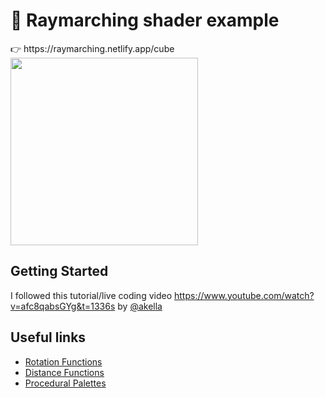 <h1>👾 Raymarching shader example</h1>
👉 https://raymarching.netlify.app/cube

<img src="https://raw.githubusercontent.com/gsimone/r3f-raymarching/master/screenshot.png" width="300" />


## Getting Started

I followed this tutorial/live coding video https://www.youtube.com/watch?v=afc8qabsGYg&t=1336s by [@akella](https://twitter.com/akella) 

## Useful links 

- [Rotation Functions](https://gist.github.com/yiwenl/3f804e80d0930e34a0b33359259b556c)
- [Distance Functions](https://www.iquilezles.org/www/articles/distfunctions/distfunctions.htm)
- [Procedural Palettes](https://iquilezles.org/www/articles/palettes/palettes.htm)
